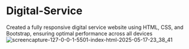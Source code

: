 # Digital-Service
Created a fully responsive digital service website using HTML, CSS, and Bootstrap, ensuring optimal performance across all devices
![screencapture-127-0-0-1-5501-index-html-2025-05-17-23_38_41](https://github.com/user-attachments/assets/a5cefec1-ca28-4660-8793-bdd9bfea294f)

